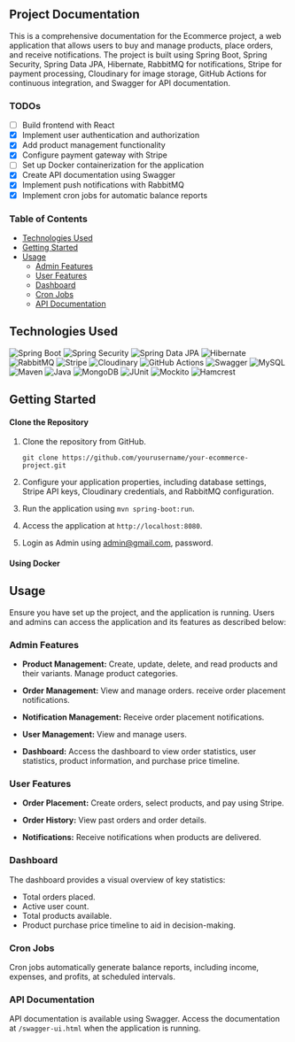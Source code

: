 ## Project Documentation

This is a comprehensive documentation for the Ecommerce project, a web application that allows users to buy and manage products, place orders, and receive notifications. The project is built using Spring Boot, Spring Security, Spring Data JPA, Hibernate, RabbitMQ for notifications, Stripe for payment processing, Cloudinary for image storage, GitHub Actions for continuous integration, and Swagger for API documentation.

### TODOs

- [ ] Build frontend with React
- [x] Implement user authentication and authorization
- [x] Add product management functionality
- [x] Configure payment gateway with Stripe
- [ ] Set up Docker containerization for the application
- [x] Create API documentation using Swagger
- [x] Implement push notifications with RabbitMQ
- [x] Implement cron jobs for automatic balance reports

### Table of Contents
- [Technologies Used](#technologies-used)
- [Getting Started](#getting-started)
- [Usage](#usage)
    - [Admin Features](#admin-features)
    - [User Features](#user-features)
    - [Dashboard](#dashboard)
    - [Cron Jobs](#cron-jobs)
    - [API Documentation](#api-documentation)
## Technologies Used

![Spring Boot](https://img.shields.io/badge/Spring%20Boot-3.1.2-brightgreen) ![Spring Security](https://img.shields.io/badge/Spring%20Security-6.0.0-brightgreen) ![Spring Data JPA](https://img.shields.io/badge/Spring%20Data%20JPA-4.0.0-brightgreen) ![Hibernate](https://img.shields.io/badge/Hibernate-6.2.5-brightgreen) ![RabbitMQ](https://img.shields.io/badge/RabbitMQ-3.9.7-brightgreen) ![Stripe](https://img.shields.io/badge/Stripe-Payment%20Gateway-brightgreen) ![Cloudinary](https://img.shields.io/badge/Cloudinary-Image%20Storage-brightgreen) ![GitHub Actions](https://img.shields.io/badge/GitHub%20Actions-CI/CD-brightgreen) ![Swagger](https://img.shields.io/badge/Swagger-API%20Documentation-brightgreen) ![MySQL](https://img.shields.io/badge/MySQL-8.0.26-brightgreen) ![Maven](https://img.shields.io/badge/Maven-4.0.0-brightgreen) ![Java](https://img.shields.io/badge/Java-17-brightgreen) ![MongoDB](https://img.shields.io/badge/MongoDB-5.0.3-brightgreen) ![JUnit](https://img.shields.io/badge/JUnit-5.8.0-brightgreen) ![Mockito](https://img.shields.io/badge/Mockito-4.0.0-brightgreen) ![Hamcrest](https://img.shields.io/badge/Hamcrest-2.2-brightgreen)


## Getting Started

#### Clone the Repository

1. Clone the repository from GitHub.

   ```shell
   git clone https://github.com/yourusername/your-ecommerce-project.git
2. Configure your application properties, including database settings, Stripe API keys, Cloudinary credentials, and RabbitMQ configuration.
3. Run the application using `mvn spring-boot:run`.
4. Access the application at `http://localhost:8080`.
5. Login as Admin using admin@gmail.com, password.

#### Using Docker



## Usage

Ensure you have set up the project, and the application is running. Users and admins can access the application and its features as described below:

### Admin Features

- **Product Management:** Create, update, delete, and read products and their variants. Manage product categories.

- **Order Management:** View and manage orders. receive order placement notifications.

- **Notification Management:** Receive order placement notifications.

- **User Management:** View and manage users.

- **Dashboard:** Access the dashboard to view order statistics, user statistics, product information, and purchase price timeline.

### User Features

- **Order Placement:** Create orders, select products, and pay using Stripe.

- **Order History:** View past orders and order details.

- **Notifications:** Receive notifications when products are delivered.

### Dashboard

The dashboard provides a visual overview of key statistics:

- Total orders placed.
- Active user count.
- Total products available.
- Product purchase price timeline to aid in decision-making.

### Cron Jobs

Cron jobs automatically generate balance reports, including income, expenses, and profits, at scheduled intervals.

### API Documentation

API documentation is available using Swagger. Access the documentation at `/swagger-ui.html` when the application is running.
